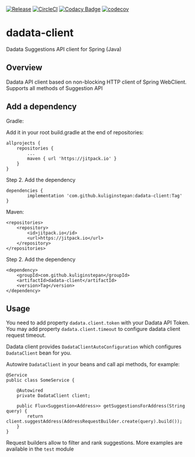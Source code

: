 [![Release](https://jitpack.io/v/kuliginstepan/dadata-client.svg)](https://jitpack.io/#kuliginstepan/dadata-client)
[![CircleCI](https://circleci.com/gh/KuliginStepan/dadata-client/tree/master.svg?style=shield)](https://circleci.com/gh/KuliginStepan/dadata-client/tree/master)
[![Codacy Badge](https://api.codacy.com/project/badge/Grade/11dd4516337e4a9da32b427262e96fe7)](https://www.codacy.com/app/KuliginStepan/dadata-client?utm_source=github.com&amp;utm_medium=referral&amp;utm_content=KuliginStepan/dadata-client&amp;utm_campaign=Badge_Grade)
[![codecov](https://codecov.io/gh/KuliginStepan/dadata-client/branch/master/graph/badge.svg)](https://codecov.io/gh/KuliginStepan/dadata-client)

# dadata-client

Dadata Suggestions API client for Spring (Java)

## Overview

Dadata API client based on non-blocking HTTP client of Spring WebClient. Supports all methods of Suggestion API

## Add a dependency

Gradle:

Add it in your root build.gradle at the end of repositories:

	allprojects {
		repositories {
			...
			maven { url 'https://jitpack.io' }
		}
	}
	
Step 2. Add the dependency

	dependencies {
	        implementation 'com.github.kuliginstepan:dadata-client:Tag'
	}
	
Maven:

	<repositories>
		<repository>
		    <id>jitpack.io</id>
		    <url>https://jitpack.io</url>
		</repository>
	</repositories>
	
Step 2. Add the dependency

	<dependency>
	    <groupId>com.github.kuliginstepan</groupId>
	    <artifactId>dadata-client</artifactId>
	    <version>Tag</version>
	</dependency>

## Usage

You need to add property `dadata.client.token` with your Dadata API Token.
You may add property `dadata.client.timeout` to configure dadata client request timeout.

Dadata client provides `DadataClientAutoConfiguration` which configures `DadataClient` bean for you.

Autowire `DadataClient` in your beans and call api methods, for example:

```
@Service
public class SomeService {
    
    @Autowired
    private DadataClient client;
    
    public Flux<Suggestion<Address>> getSuggestionsForAddress(String query) {
        return client.suggestAddress(AddressRequestBuilder.create(query).build());
    }
}
```

Request builders allow to filter and rank suggestions. More examples are available in the `test` module 
